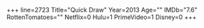 +++
line=2723
Title="Quick Draw"
Year=2013
Age=""
IMDb="7.6"
RottenTomatoes=""
Netflix=0
Hulu=1
PrimeVideo=1
Disney=0
+++

